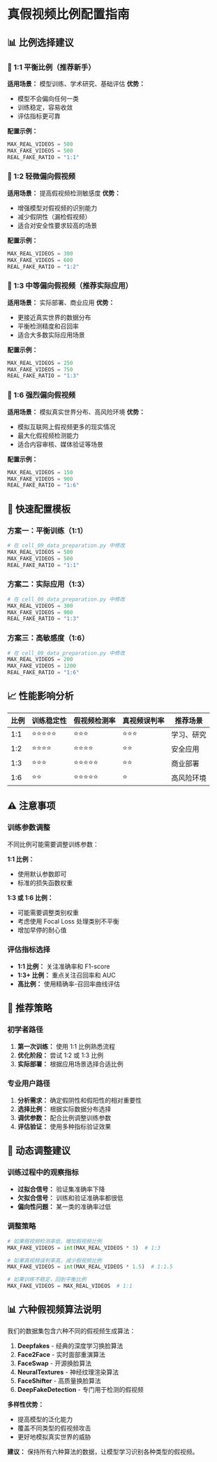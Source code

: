 # 真假视频比例配置指南

## 📊 比例选择建议

### 🎯 1:1 平衡比例（推荐新手）
**适用场景：** 模型训练、学术研究、基础评估
**优势：** 
- 模型不会偏向任何一类
- 训练稳定，容易收敛
- 评估指标更可靠

**配置示例：**
```python
MAX_REAL_VIDEOS = 500
MAX_FAKE_VIDEOS = 500
REAL_FAKE_RATIO = "1:1"
```

### 🎯 1:2 轻微偏向假视频
**适用场景：** 提高假视频检测敏感度
**优势：**
- 增强模型对假视频的识别能力
- 减少假阴性（漏检假视频）
- 适合对安全性要求较高的场景

**配置示例：**
```python
MAX_REAL_VIDEOS = 300
MAX_FAKE_VIDEOS = 600
REAL_FAKE_RATIO = "1:2"
```

### 🎯 1:3 中等偏向假视频（推荐实际应用）
**适用场景：** 实际部署、商业应用
**优势：**
- 更接近真实世界的数据分布
- 平衡检测精度和召回率
- 适合大多数实际应用场景

**配置示例：**
```python
MAX_REAL_VIDEOS = 250
MAX_FAKE_VIDEOS = 750
REAL_FAKE_RATIO = "1:3"
```

### 🎯 1:6 强烈偏向假视频
**适用场景：** 模拟真实世界分布、高风险环境
**优势：**
- 模拟互联网上假视频更多的现实情况
- 最大化假视频检测能力
- 适合内容审核、媒体验证等场景

**配置示例：**
```python
MAX_REAL_VIDEOS = 150
MAX_FAKE_VIDEOS = 900
REAL_FAKE_RATIO = "1:6"
```

## 🔧 快速配置模板

### 方案一：平衡训练（1:1）
```python
# 在 cell_09_data_preparation.py 中修改
MAX_REAL_VIDEOS = 500
MAX_FAKE_VIDEOS = 500
REAL_FAKE_RATIO = "1:1"
```

### 方案二：实际应用（1:3）
```python
# 在 cell_09_data_preparation.py 中修改
MAX_REAL_VIDEOS = 300
MAX_FAKE_VIDEOS = 900
REAL_FAKE_RATIO = "1:3"
```

### 方案三：高敏感度（1:6）
```python
# 在 cell_09_data_preparation.py 中修改
MAX_REAL_VIDEOS = 200
MAX_FAKE_VIDEOS = 1200
REAL_FAKE_RATIO = "1:6"
```

## 📈 性能影响分析

| 比例 | 训练稳定性 | 假视频检测率 | 真视频误判率 | 推荐场景 |
|------|------------|--------------|--------------|----------|
| 1:1  | ⭐⭐⭐⭐⭐ | ⭐⭐⭐ | ⭐⭐⭐ | 学习、研究 |
| 1:2  | ⭐⭐⭐⭐ | ⭐⭐⭐⭐ | ⭐⭐ | 安全应用 |
| 1:3  | ⭐⭐⭐ | ⭐⭐⭐⭐⭐ | ⭐⭐ | 商业部署 |
| 1:6  | ⭐⭐ | ⭐⭐⭐⭐⭐ | ⭐ | 高风险环境 |

## ⚠️ 注意事项

### 训练参数调整
不同比例可能需要调整训练参数：

**1:1 比例：**
- 使用默认参数即可
- 标准的损失函数权重

**1:3 或 1:6 比例：**
- 可能需要调整类别权重
- 考虑使用 Focal Loss 处理类别不平衡
- 增加早停的耐心值

### 评估指标选择
- **1:1 比例：** 关注准确率和 F1-score
- **1:3+ 比例：** 重点关注召回率和 AUC
- **高比例：** 使用精确率-召回率曲线评估

## 🎯 推荐策略

### 初学者路径
1. **第一次训练：** 使用 1:1 比例熟悉流程
2. **优化阶段：** 尝试 1:2 或 1:3 比例
3. **实际部署：** 根据应用场景选择合适比例

### 专业用户路径
1. **分析需求：** 确定假阴性和假阳性的相对重要性
2. **选择比例：** 根据实际数据分布选择
3. **调优参数：** 配合比例调整训练参数
4. **评估验证：** 使用多种指标验证效果

## 🔄 动态调整建议

### 训练过程中的观察指标
- **过拟合信号：** 验证集准确率下降
- **欠拟合信号：** 训练和验证准确率都很低
- **偏向性问题：** 某一类的准确率过低

### 调整策略
```python
# 如果假视频检测率低，增加假视频比例
MAX_FAKE_VIDEOS = int(MAX_REAL_VIDEOS * 3)  # 1:3

# 如果真视频误判率高，减少假视频比例
MAX_FAKE_VIDEOS = int(MAX_REAL_VIDEOS * 1.5)  # 1:1.5

# 如果训练不稳定，回到平衡比例
MAX_FAKE_VIDEOS = MAX_REAL_VIDEOS  # 1:1
```

## 📊 六种假视频算法说明

我们的数据集包含六种不同的假视频生成算法：

1. **Deepfakes** - 经典的深度学习换脸算法
2. **Face2Face** - 实时面部重演算法  
3. **FaceSwap** - 开源换脸算法
4. **NeuralTextures** - 神经纹理渲染算法
5. **FaceShifter** - 高质量换脸算法
6. **DeepFakeDetection** - 专门用于检测的假视频

**多样性优势：**
- 提高模型的泛化能力
- 覆盖不同类型的假视频攻击
- 更好地模拟真实世界的威胁

**建议：** 保持所有六种算法的数据，让模型学习识别各种类型的假视频。